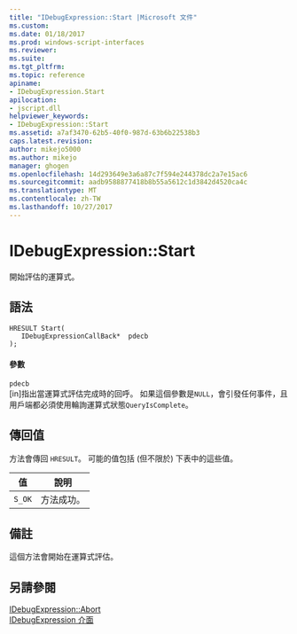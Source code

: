 ```yaml
---
title: "IDebugExpression::Start |Microsoft 文件"
ms.custom: 
ms.date: 01/18/2017
ms.prod: windows-script-interfaces
ms.reviewer: 
ms.suite: 
ms.tgt_pltfrm: 
ms.topic: reference
apiname:
- IDebugExpression.Start
apilocation:
- jscript.dll
helpviewer_keywords:
- IDebugExpression::Start
ms.assetid: a7af3470-62b5-40f0-987d-63b6b22538b3
caps.latest.revision: 
author: mikejo5000
ms.author: mikejo
manager: ghogen
ms.openlocfilehash: 14d293649e3a6a87c7f594e244378dc2a7e15ac6
ms.sourcegitcommit: aadb9588877418b8b55a5612c1d3842d4520ca4c
ms.translationtype: MT
ms.contentlocale: zh-TW
ms.lasthandoff: 10/27/2017
---
```

# <a name="idebugexpressionstart"></a>IDebugExpression::Start
開始評估的運算式。  
  
## <a name="syntax"></a>語法  
  
```  
HRESULT Start(  
   IDebugExpressionCallBack*  pdecb  
);  
```  
  
#### <a name="parameters"></a>參數  
 `pdecb`  
 [in]指出當運算式評估完成時的回呼。 如果這個參數是`NULL`，會引發任何事件，且用戶端都必須使用輪詢運算式狀態`QueryIsComplete`。  
  
## <a name="return-value"></a>傳回值  
 方法會傳回 `HRESULT`。 可能的值包括 (但不限於) 下表中的這些值。  
  
|值|說明|  
|-----------|-----------------|  
|`S_OK`|方法成功。|  
  
## <a name="remarks"></a>備註  
 這個方法會開始在運算式評估。  
  
## <a name="see-also"></a>另請參閱  
 [IDebugExpression::Abort](../../winscript/reference/idebugexpression-abort.md)   
 [IDebugExpression 介面](../../winscript/reference/idebugexpression-interface.md)